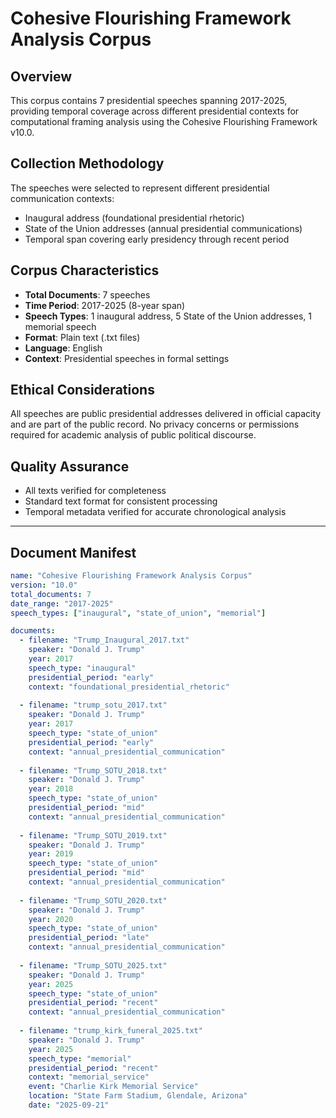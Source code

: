 # Cohesive Flourishing Framework Analysis Corpus

## Overview

This corpus contains 7 presidential speeches spanning 2017-2025, providing temporal coverage across different presidential contexts for computational framing analysis using the Cohesive Flourishing Framework v10.0.

## Collection Methodology

The speeches were selected to represent different presidential communication contexts:

- Inaugural address (foundational presidential rhetoric)
- State of the Union addresses (annual presidential communications)
- Temporal span covering early presidency through recent period

## Corpus Characteristics

- **Total Documents**: 7 speeches
- **Time Period**: 2017-2025 (8-year span)
- **Speech Types**: 1 inaugural address, 5 State of the Union addresses, 1 memorial speech
- **Format**: Plain text (.txt files)
- **Language**: English
- **Context**: Presidential speeches in formal settings

## Ethical Considerations

All speeches are public presidential addresses delivered in official capacity and are part of the public record. No privacy concerns or permissions required for academic analysis of public political discourse.

## Quality Assurance

- All texts verified for completeness
- Standard text format for consistent processing
- Temporal metadata verified for accurate chronological analysis

---

## Document Manifest

```yaml
name: "Cohesive Flourishing Framework Analysis Corpus"
version: "10.0"
total_documents: 7
date_range: "2017-2025"
speech_types: ["inaugural", "state_of_union", "memorial"]

documents:
  - filename: "Trump_Inaugural_2017.txt"
    speaker: "Donald J. Trump"
    year: 2017
    speech_type: "inaugural"
    presidential_period: "early"
    context: "foundational_presidential_rhetoric"
    
  - filename: "trump_sotu_2017.txt"
    speaker: "Donald J. Trump"
    year: 2017
    speech_type: "state_of_union"
    presidential_period: "early"
    context: "annual_presidential_communication"
    
  - filename: "Trump_SOTU_2018.txt"
    speaker: "Donald J. Trump"
    year: 2018
    speech_type: "state_of_union"
    presidential_period: "mid"
    context: "annual_presidential_communication"
    
  - filename: "Trump_SOTU_2019.txt"
    speaker: "Donald J. Trump"
    year: 2019
    speech_type: "state_of_union"
    presidential_period: "mid"
    context: "annual_presidential_communication"
    
  - filename: "Trump_SOTU_2020.txt"
    speaker: "Donald J. Trump"
    year: 2020
    speech_type: "state_of_union"
    presidential_period: "late"
    context: "annual_presidential_communication"
    
  - filename: "Trump_SOTU_2025.txt"
    speaker: "Donald J. Trump"
    year: 2025
    speech_type: "state_of_union"
    presidential_period: "recent"
    context: "annual_presidential_communication"
    
  - filename: "trump_kirk_funeral_2025.txt"
    speaker: "Donald J. Trump"
    year: 2025
    speech_type: "memorial"
    presidential_period: "recent"
    context: "memorial_service"
    event: "Charlie Kirk Memorial Service"
    location: "State Farm Stadium, Glendale, Arizona"
    date: "2025-09-21"
```
